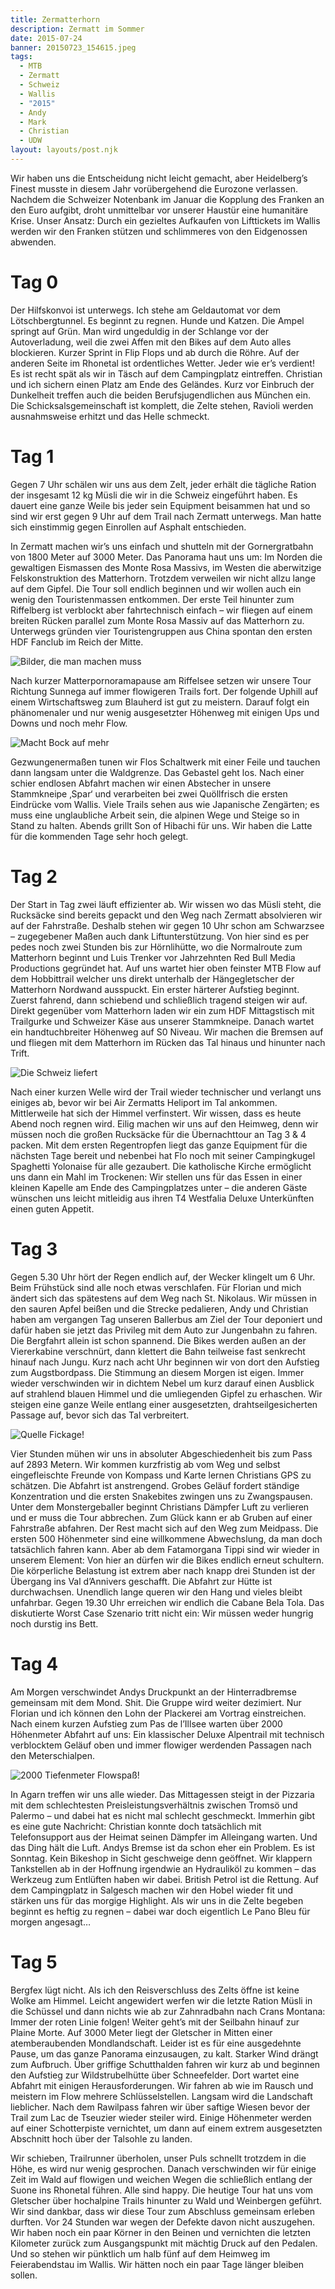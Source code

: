 ```yaml
---
title: Zermatterhorn
description: Zermatt im Sommer
date: 2015-07-24
banner: 20150723_154615.jpeg
tags:
  - MTB
  - Zermatt
  - Schweiz
  - Wallis
  - "2015"
  - Andy
  - Mark
  - Christian
  - UDW
layout: layouts/post.njk
---
```


Wir haben uns die Entscheidung nicht leicht gemacht, aber Heidelberg’s Finest musste in diesem Jahr vorübergehend die Eurozone verlassen. Nachdem die Schweizer Notenbank im Januar die Kopplung des Franken an den Euro aufgibt, droht unmittelbar vor unserer Haustür eine humanitäre Krise. Unser Ansatz: Durch ein gezieltes Aufkaufen von Lifttickets im Wallis werden wir den Franken stützen und schlimmeres von den Eidgenossen abwenden.


# Tag 0
Der Hilfskonvoi ist unterwegs. Ich stehe am Geldautomat vor dem Lötschbergtunnel. Es beginnt zu regnen. Hunde und Katzen. Die Ampel springt auf Grün. Man wird ungeduldig in der Schlange vor der Autoverladung, weil die zwei Affen mit den Bikes auf dem Auto alles blockieren. Kurzer Sprint in Flip Flops und ab durch die Röhre. Auf der anderen Seite im Rhonetal ist ordentliches Wetter. Jeder wie er’s verdient! Es ist recht spät als wir in Täsch auf dem Campingplatz eintreffen. Christian und ich sichern einen Platz am Ende des Geländes. Kurz vor Einbruch der Dunkelheit treffen auch die beiden Berufsjugendlichen aus München ein. Die Schicksalsgemeinschaft ist komplett, die Zelte stehen, Ravioli werden ausnahmsweise erhitzt und das Helle schmeckt.


# Tag 1
Gegen 7 Uhr schälen wir uns aus dem Zelt, jeder erhält die tägliche Ration der insgesamt 12 kg Müsli die wir in die Schweiz eingeführt haben. Es dauert eine ganze Weile bis jeder sein Equipment beisammen hat und so sind wir erst gegen 9 Uhr auf dem Trail nach Zermatt unterwegs. Man hatte sich einstimmig gegen Einrollen auf Asphalt entschieden.

In Zermatt machen wir’s uns einfach und shutteln mit der Gornergratbahn von 1800 Meter auf 3000 Meter. Das Panorama haut uns um: Im Norden die gewaltigen Eismassen des Monte Rosa Massivs, im Westen die aberwitzige Felskonstruktion des Matterhorn. Trotzdem verweilen wir nicht allzu lange auf dem Gipfel. Die Tour soll endlich beginnen und wir wollen auch ein wenig den Touristenmassen entkommen. Der erste Teil hinunter zum Riffelberg ist verblockt aber fahrtechnisch einfach – wir fliegen auf einem breiten Rücken parallel zum Monte Rosa Massiv auf das Matterhorn zu. Unterwegs gründen vier Touristengruppen aus China spontan den ersten HDF Fanclub im Reich der Mitte.

![Bilder, die man machen muss](media/Foto29.07.15103457.jpeg)

Nach kurzer Matterpornoramapause am Riffelsee setzen wir unsere Tour Richtung Sunnega auf immer flowigeren Trails fort. Der folgende Uphill auf einem Wirtschaftsweg zum Blauherd ist gut zu meistern. Darauf folgt ein phänomenaler und nur wenig ausgesetzter Höhenweg mit einigen Ups und Downs und noch mehr Flow. 

![Macht Bock auf mehr](media/Foto30.07.15092549.jpeg)

Gezwungenermaßen tunen wir Flos Schaltwerk mit einer Feile und tauchen dann langsam unter die Waldgrenze. Das Gebastel geht los. Nach einer schier endlosen Abfahrt machen wir einen Abstecher in unsere Stammkneipe ‚Spar‘ und verarbeiten bei zwei Quöllfrisch die ersten Eindrücke vom Wallis. Viele Trails sehen aus wie Japanische Zengärten; es muss eine unglaubliche Arbeit sein, die alpinen Wege und Steige so in Stand zu halten. Abends grillt Son of Hibachi für uns. Wir haben die Latte für die kommenden Tage sehr hoch gelegt.


# Tag 2
Der Start in Tag zwei läuft effizienter ab. Wir wissen wo das Müsli steht, die Rucksäcke sind bereits gepackt und den Weg nach Zermatt absolvieren ­­­wir auf der Fahrstraße. Deshalb stehen wir gegen 10 Uhr schon am Schwarzsee – zugegebener Maßen auch dank Liftunterstützung. Von hier sind es per pedes noch zwei Stunden bis zur Hörnlihütte, wo die Normalroute zum Matterhorn beginnt und Luis Trenker vor Jahrzehnten Red Bull Media Productions gegründet hat. Auf uns wartet hier oben feinster MTB Flow auf dem Hobbittrail welcher uns direkt unterhalb der Hängegletscher der Matterhorn Nordwand ausspuckt. Ein erster härterer Aufstieg beginnt. Zuerst fahrend, dann schiebend und schließlich tragend steigen wir auf. Direkt gegenüber vom Matterhorn laden wir ein zum HDF Mittagstisch mit Trailgurke und Schweizer Käse aus unserer Stammkneipe. Danach wartet ein handtuchbreiter Höhenweg auf S0 Niveau. Wir machen die Bremsen auf und fliegen mit dem Matterhorn im Rücken das Tal hinaus und hinunter nach Trift.

![Die Schweiz liefert](media/Foto30.07.15130550.jpeg)

Nach einer kurzen Welle wird der Trail wieder technischer und verlangt uns einiges ab, bevor wir bei Air Zermatts Heliport im Tal ankommen. Mittlerweile hat sich der Himmel verfinstert. Wir wissen, dass es heute Abend noch regnen wird. Eilig machen wir uns auf den Heimweg, denn wir müssen noch die großen Rucksäcke für die Übernachttour an Tag 3 & 4 packen. Mit dem ersten Regentropfen liegt das ganze Equipment für die nächsten Tage bereit und nebenbei hat Flo noch mit seiner Campingkugel Spaghetti Yolonaise für alle gezaubert. Die katholische Kirche ermöglicht uns dann ein Mahl im Trockenen: Wir stellen uns für das Essen in einer kleinen Kapelle am Ende des Campingplatzes unter – die anderen Gäste wünschen uns leicht mitleidig aus ihren T4 Westfalia Deluxe Unterkünften einen guten Appetit.


# Tag 3
Gegen 5.30 Uhr hört der Regen endlich auf, der Wecker klingelt um 6 Uhr. Beim Frühstück sind alle noch etwas verschlafen. Für Florian und mich ändert sich das spätestens auf dem Weg nach St. Nikolaus. Wir müssen in den sauren Apfel beißen und die Strecke pedalieren, Andy und Christian haben am vergangen Tag unseren Ballerbus am Ziel der Tour deponiert und dafür haben sie jetzt das Privileg mit dem Auto zur Jungenbahn zu fahren. Die Bergfahrt allein ist schon spannend. Die Bikes werden außen an der Viererkabine verschnürt, dann klettert die Bahn teilweise fast senkrecht hinauf nach Jungu. Kurz nach acht Uhr beginnen wir von dort den Aufstieg zum Augstbordpass. Die Stimmung an diesem Morgen ist eigen. Immer wieder verschwinden wir in dichtem Nebel um kurz darauf einen Ausblick auf strahlend blauen Himmel und die umliegenden Gipfel zu erhaschen. Wir steigen eine ganze Weile entlang einer ausgesetzten, drahtseilgesicherten Passage auf, bevor sich das Tal verbreitert.

![Quelle Fickage!](media/Foto31.07.15073632.jpeg)

Vier Stunden mühen wir uns in absoluter Abgeschiedenheit bis zum Pass auf 2893 Metern. Wir kommen kurzfristig ab vom Weg und selbst eingefleischte Freunde von Kompass und Karte lernen Christians GPS zu schätzen. Die Abfahrt ist anstrengend. Grobes Geläuf fordert ständige Konzentration und die ersten Snakebites zwingen uns zu Zwangspausen. Unter dem Monstergeballer beginnt Christians Dämpfer Luft zu verlieren und er muss die Tour abbrechen. Zum Glück kann er ab Gruben auf einer Fahrstraße abfahren. Der Rest macht sich auf den Weg zum Meidpass. Die ersten 500 Höhenmeter sind eine willkommene Abwechslung, da man doch tatsächlich fahren kann. Aber ab dem Fatamorgana Tippi sind wir wieder in unserem Element: Von hier an dürfen wir die Bikes endlich erneut schultern. Die körperliche Belastung ist extrem aber nach knapp drei Stunden ist der Übergang ins Val d’Annivers geschafft. Die Abfahrt zur Hütte ist durchwachsen. Unendlich lange queren wir den Hang und vieles bleibt unfahrbar. Gegen 19.30 Uhr erreichen wir endlich die Cabane Bela Tola. Das diskutierte Worst Case Szenario tritt nicht ein: Wir müssen weder hungrig noch durstig ins Bett.


# Tag 4
Am Morgen verschwindet Andys Druckpunkt an der Hinterradbremse gemeinsam mit dem Mond. Shit. Die Gruppe wird weiter dezimiert. Nur Florian und ich können den Lohn der Plackerei am Vortrag einstreichen. Nach einem kurzen Aufstieg zum Pas de l’Illsee warten über 2000 Höhenmeter Abfahrt auf uns: Ein klassischer Deluxe Alpentrail mit technisch verblocktem Geläuf oben und immer flowiger werdenden Passagen nach den Meterschialpen.

![2000 Tiefenmeter Flowspaß!](media/Foto01.08.15110515.jpeg)

 In Agarn treffen wir uns alle wieder. Das Mittagessen steigt in der Pizzaria mit dem schlechtesten Preisleistungsverhältnis zwischen Tromsö und Palermo – und dabei hat es nicht mal schlecht geschmeckt. Immerhin gibt es eine gute Nachricht: Christian konnte doch tatsächlich mit Telefonsupport aus der Heimat seinen Dämpfer im Alleingang warten. Und das Ding hält die Luft. Andys Bremse ist da schon eher ein Problem. Es ist Sonntag. Kein Bikeshop in Sicht geschweige denn geöffnet. Wir klappern Tankstellen ab in der Hoffnung irgendwie an Hydrauliköl zu kommen – das Werkzeug zum Entlüften haben wir dabei. British Petrol ist die Rettung. Auf dem Campingplatz in Salgesch machen wir den Hobel wieder fit und stärken uns für das morgige Highlight. Als wir uns in die Zelte begeben beginnt es heftig zu regnen – dabei war doch eigentlich Le Pano Bleu für morgen angesagt…


# Tag 5
Bergfex lügt nicht. Als ich den Reisverschluss des Zelts öffne ist keine Wolke am Himmel. Leicht angewidert werfen wir die letzte Ration Müsli in die Schüssel und dann nichts wie ab zur Zahnradbahn nach Crans Montana: Immer der roten Linie folgen! Weiter geht’s mit der Seilbahn hinauf zur Plaine Morte. Auf 3000 Meter liegt der Gletscher in Mitten einer atemberaubenden Mondlandschaft. Leider ist es für eine ausgedehnte Pause, um das ganze Panorama einzusaugen, zu kalt. Starker Wind drängt zum Aufbruch. Über griffige Schutthalden fahren wir kurz ab und beginnen den Aufstieg zur Wildstrubelhütte über Schneefelder. Dort wartet eine Abfahrt mit einigen Herausforderungen. Wir fahren ab wie im Rausch und meistern im Flow mehrere Schlüsselstellen. Langsam wird die Landschaft lieblicher. Nach dem Rawilpass fahren wir über saftige Wiesen bevor der Trail zum Lac de Tseuzier wieder steiler wird. Einige Höhenmeter werden auf einer Schotterpiste vernichtet, um dann auf einem extrem ausgesetzten Abschnitt hoch über der Talsohle zu landen.

Wir schieben, Trailrunner überholen, unser Puls schnellt trotzdem in die Höhe, es wird nur wenig gesprochen. Danach verschwinden wir für einige Zeit im Wald auf flowigen und weichen Wegen die schließlich entlang der Suone ins Rhonetal führen. Alle sind happy. Die heutige Tour hat uns vom Gletscher über hochalpine Trails hinunter zu Wald und Weinbergen geführt. Wir sind dankbar, dass wir diese Tour zum Abschluss gemeinsam erleben durften. Vor 24 Stunden war wegen der Defekte davon nicht auszugehen. Wir haben noch ein paar Körner in den Beinen und vernichten die letzten Kilometer zurück zum Ausgangspunkt mit mächtig Druck auf den Pedalen. Und so stehen wir pünktlich um halb fünf auf dem Heimweg im Feierabendstau im Wallis. Wir hätten noch ein paar Tage länger bleiben sollen.